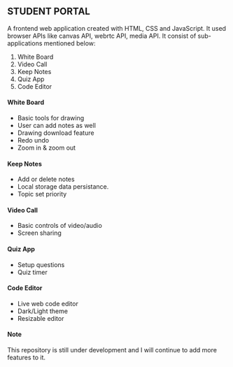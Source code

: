 ## STUDENT PORTAL

A frontend web application created with HTML, CSS and JavaScript. It used browser APIs like canvas API, webrtc API, media API.
It consist of sub-applications mentioned below:
1) White Board 
2) Video Call 
3) Keep Notes 
4) Quiz App 
5) Code Editor

#### White Board
 - Basic tools for drawing 
 - User can add notes as well 
 - Drawing download feature 
 - Redo undo 
 - Zoom in & zoom out 

#### Keep Notes
 - Add or delete notes 
 - Local storage data persistance.  
 - Topic set priority 

#### Video Call
 - Basic controls of video/audio 
 - Screen sharing 

#### Quiz App 
 - Setup questions 
 - Quiz timer 

#### Code Editor
 -  Live web code editor  
 - Dark/Light theme  
 - Resizable editor 

#### Note

This repository is still under development and I will continue to add more features to it.








